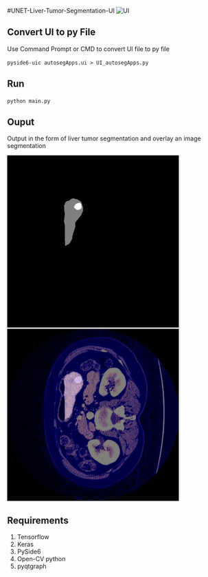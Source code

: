 #UNET-Liver-Tumor-Segmentation-UI
<img src="img/AutoSegApps_2.gif" alt="UI"/>

## Convert UI to py File
Use Command Prompt or CMD to convert UI file to py file

`pyside6-uic autosegApps.ui > UI_autosegApps.py`

## Run  
`python main.py`

## Ouput
Output in the form of liver tumor segmentation and overlay an image segmentation

<img src="img/segment.jpg" alt="segment" width=400/> <img src="img/overlay.png" alt="overlay" width=400/>


## Requirements
1. Tensorflow
2. Keras
3. PySide6
4. Open-CV python
5. pyqtgraph
